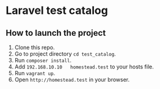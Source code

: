 # Laravel test catalog

## How to launch the project

1. Clone this repo.
1. Go to project directory `cd test_catalog`.
1. Run `composer install`.
1. Add `192.168.10.10	homestead.test` to your hosts file.
1. Run `vagrant up`.
1. Open `http://homestead.test` in your browser.